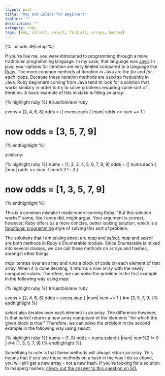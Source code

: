 ```yaml
---
layout: post
title: "Map and Select for Beginners"
tagline: ""
description: ""
category: ruby
tags: [map, collect, select, find_all, arrays, hashes]
---
```

{% include JB/setup %}

If you're like me, you were introduced to programming through a more traditional programming language. In my case, that language was [Java][java]. In java, your options for iteration are very limited compared to a language like [Ruby][ruby]. The more common methods of iteration in Java are the _for_ and _for-each_ loops. Because these iteration methods are used so frequently in Java, Ruby beginners coming from Java tend to look for a solution that works similary in order to try to solve problems requiring some sort of iteration. A basic example of this mistake is filling an array:

{% highlight ruby %}
#!/usr/bin/env ruby

evens = [2, 4, 6, 8]
odds = []
evens.each { |num| odds << num += 1 }
# now odds = [3, 5, 7, 9]
{% endhighlight %}

similarly:

{% highlight ruby %}
nums = [1, 2, 3, 4, 5, 6, 7, 8, 9]
odds = []
nums.each { |num| odds << num if num%2 != 0 }
# now odds = [1, 3, 5, 7, 9]
{% endhighlight %}

This is a common mistake I made when learning Ruby. "But this solution works!" some, like I once did, might argue. Your argument is correct, however; Ruby offers us a more concise, better looking solution, which is a [functional programming][functionalprogramming] style of solving this sort of problem.

The solutions that I am talking about are [_map_][map] and [_select_][select]. _map_ and _select_ are both methods in Ruby's Enumerable module. Since Enumerable is mixed into several classes, we can call these methods on arrays and hashes, amongst other things.

_map_ iterates over an array and runs a block of code on each element of that array. When it is done iterating, it returns a _new_ array with the newly computed values. Therefore, we can solve the problem in the first example in the following way using _map_: 

{% highlight ruby %}
#!/usr/bin/env ruby

evens = [2, 4, 6, 8]
odds = evens.map { |num| num += 1 } 
#=> [3, 5, 7, 9]
{% endhighlight %} 

_select_ also iterates over each element in an array. The difference however, is that _select_ returns a new array composed of the elements "for which the given block is true." Therefore, we can solve the problem in the second example in the following way using _select_:

{% highlight ruby %}
nums = (1..9)
odds = nums.select { |num| num%2 != 0 } 
#=> [1, 3, 5, 7, 9]
{% endhighlight %}

Something to note is that these methods will always return an array. This means that if you use these methods on a hash in the way I do so above, you will still get a new array - not a new hash. If you're looking for a solution to mapping hashes, [check out the answer to this question on SO.][so]
 

[java]: http://docs.oracle.com/javase/tutorial/java/
[ruby]: http://www.ruby-lang.org/en/
[functionalprogramming]: http://en.wikipedia.org/wiki/Functional_programming
[map]: http://ruby-doc.org/core-2.0/Enumerable.html#method-i-map
[select]: http://ruby-doc.org/core-2.0/Enumerable.html#method-i-select
[so]: http://stackoverflow.com/questions/4137824/how-to-elegantly-rename-all-keys-in-a-hash-in-ruby
